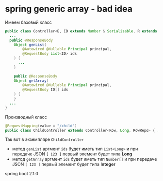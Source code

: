 spring generic array - bad idea
==================================

Имеем базовый класс

```java
public class Controller<E, ID extends Number & Serializable, R extends SomeRepository<E, ID>> {
  ...
  public @ResponseBody
    Object genList(
        @Autowired @Nullable Principal principal,
        @RequestBody List<ID> ids
    ) {
      ...
    }
  
    public @ResponseBody
    Object getArray(
        @Autowired @Nullable Principal principal,
        @RequestBody ID[] ids
    ) {
    }
  ...
}
```

Производный класс
```java
@RequestMapping(value = "/child")
public class ChildController extends Controller<Row, Long, RowRepo> { ... }
```

Так вот в экземпляре `ChildController` 

* метод `genList` аргмент `ids` будет иметь тип `List<Long>` и при передаче JSON `[ 123 ]` первый элемент будет типа **Long**
* метод `getArray` аргмент `ids` будет иметь тип `Number[]` и при передаче JSON `[ 123 ]` первый элемент будет типа **Integer**

spring boot 2.1.0
